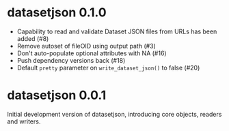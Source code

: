 # datasetjson 0.1.0

- Capability to read and validate Dataset JSON files from URLs has been added (#8)
- Remove autoset of fileOID using output path (#3)
- Don't auto-populate optional attributes with NA (#16)
- Push dependency versions back (#18)
- Default `pretty` parameter on `write_dataset_json()` to false (#20)

# datasetjson 0.0.1

Initial development version of datasetjson, introducing core objects, readers and writers.

